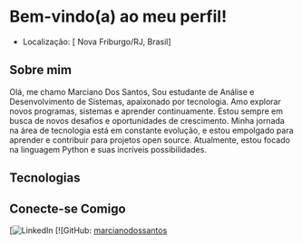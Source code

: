 # Bem-vindo(a) ao meu perfil!

- Localização: [ Nova Friburgo/RJ, Brasil]
## Sobre mim
Olá, me chamo Marciano Dos Santos, Sou estudante de Análise e Desenvolvimento de Sistemas, apaixonado por tecnologia. Amo explorar novos programas, sistemas e aprender continuamente. Estou sempre em busca de novos desafios e oportunidades de crescimento. Minha jornada na área de tecnologia está em constante evolução, e estou empolgado para aprender e contribuir para projetos open source.
Atualmente, estou focado na linguagem Python e suas incríveis possibilidades.
## Tecnologias

## Conecte-se Comigo
[![LinkedIn](www.linkedin.com/in/marciano-dos-santos/)
[![GitHub: [marcianodossantos](https://github.com/marcianodossantos/)
